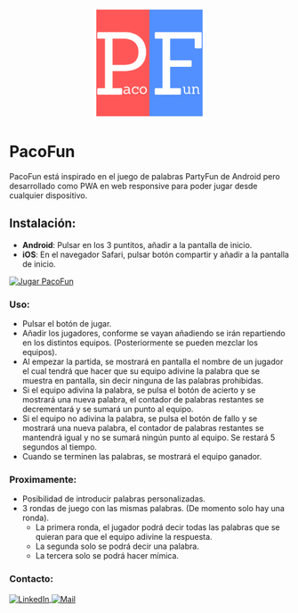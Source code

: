 <p align="center">
  <img style="display: inline; margin: 0 auto; height: 200px; width: 200px;" src="./img/pacofun.png" />
</p>

# PacoFun
PacoFun está inspirado en el juego de palabras PartyFun de Android pero desarrollado como PWA en web responsive para poder jugar desde cualquier dispositivo.

## Instalación:
- **Android**:  Pulsar en los 3 puntitos, añadir a la pantalla de inicio.
- **iOS**: En el navegador Safari, pulsar botón compartir y añadir a la pantalla de inicio.

<a href="https://franciscojvargas.github.io/pacofun/">
  <img src="https://custom-icon-badges.demolab.com/badge/Jugar_PacoFun-red.svg?logo=controller" alt="Jugar PacoFun" height="20"/>
</a>

### Uso:
- Pulsar el botón de jugar.
- Añadir los jugadores, conforme se vayan añadiendo se irán repartiendo en los distintos equipos. (Posteriormente se pueden mezclar los equipos).
- Al empezar la partida, se mostrará en pantalla el nombre de un jugador el cual tendrá que hacer que su equipo adivine la palabra que se muestra en pantalla, sin decir ninguna de las palabras prohibidas.
- Si el equipo adivina la palabra, se pulsa el botón de acierto y se mostrará una nueva palabra, el contador de palabras restantes se decrementará y se sumará un punto al equipo.
- Si el equipo no adivina la palabra, se pulsa el botón de fallo y se mostrará una nueva palabra, el contador de palabras restantes se mantendrá igual y no se sumará ningún punto al equipo. Se restará 5 segundos al tiempo.
- Cuando se terminen las palabras, se mostrará el equipo ganador.

### Proximamente:
- Posibilidad de introducir palabras personalizadas.
- 3 rondas de juego con las mismas palabras. (De momento solo hay una ronda).
    - La primera ronda, el jugador podrá decir todas las palabras que se quieran para que el equipo adivine la respuesta.
    - La segunda solo se podrá decir una palabra.
    - La tercera solo se podrá hacer mímica.

### Contacto:
<a href="https://www.linkedin.com/in/franciscovargasguerrero/" target="_blank">
  <img align="center" src="https://img.shields.io/badge/linkedin-%231DA1F2.svg?style=for-the-badge&logo=linkedin&logoColor=white" alt="LinkedIn" height="30"/>
</a>
<a href="mailto:frvagu@gmail.com">
  <img align="center" src="https://img.shields.io/badge/gmail-EA4335.svg?style=for-the-badge&logo=gmail&logoColor=white" alt="Mail" height="30"/>
</a>
